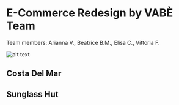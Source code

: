 # E-Commerce Redesign by VABÈ Team 

Team members: Arianna V., Beatrice B.M., Elisa C., Vittoria F.

![alt text](http://url/to/team.jpg)

## Costa Del Mar

## Sunglass Hut
